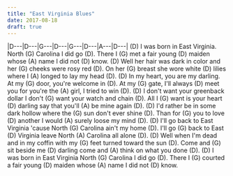 ```yaml
---
title: "East Virginia Blues"
date: 2017-08-18
draft: true
---
```


|D---|D---|G---|D---|G---|D---|A---|D---|
(D) I was born in East Virginia. North (G) Carolina I did go (D). There I (G) met a fair young (D) maiden whose (A) name I did not (D) know.
(D) Well her hair was dark in color and her (G) cheeks were rosy red (D). On her (G) breast she wore white (D) lilies where I (A) longed to lay my head (D).
(D) In my heart, you are my darling. At my (G) door, you're welcome in (D). At my (G) gate, I'll always (D) meet you for you're the (A) girl, I tried to win (D).
(D) I don't want your greenback dollar I don't (G) want your watch and chain (D). All I (G) want is your heart (D) darling say that you'll (A) be mine again (D).
(D) I'd rather be in some dark hollow where the (G) sun don't ever shine (D). Than for (G) you to love (D) another I would (A) surely loose my mind (D).
(D) I'll go back to East Virginia 'cause North (G) Carolina ain't my home (D). I'll go (G) back to East (D) Virginia leave North (A) Carolina all alone (D).
(D) Well when I'm dead and in my coffin with my (G) feet turned toward the sun (D). Come and (G) sit beside me (D) darling come and (A) think on what you done (D).
(D) I was born in East Virginia North (G) Carolina I did go (D). There I (G) courted a fair young (D) maiden whose (A) name I did not (D) know.
